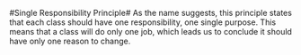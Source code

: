 #Single Responsibility Principle#
As the name suggests, this principle states that each class should have one responsibility, one single purpose. This means that a class will do only one job, which leads us to conclude it should have only one reason to change.
